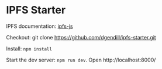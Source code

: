 # IPFS Starter

IPFS documentation: [ipfs-js](https://github.com/ipfs/js-ipfs#documentation) 

Checkout: git clone https://github.com/dgendill/ipfs-starter.git

Install: `npm install`

Start the dev server: `npm run dev`. Open http://localhost:8000/